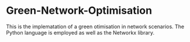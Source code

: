 # Green-Network-Optimisation
This is the implematation of a green otimisation in network scenarios. The Python language is employed as well as the Networkx library.
